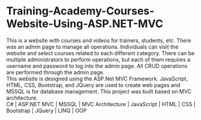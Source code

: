 # Training-Academy-Courses-Website-Using-ASP.NET-MVC
This is a website with courses and videos for trainers, students, etc. There was an admin page to manage all operations. Individuals can visit the website and select courses related to each different category. There can be multiple administrators to perform operations, but each of them requires a username and password to log into the admin page. All CRUD operations are performed through the admin page. <br/>
This website is designed using the ASP.Net MVC Framework. JavaScript, HTML, CSS, Bootstrap, and JQuery are used to create web pages and MSSQL is for database management. This project was built based on MVC architecture. <br/>
C# | ASP.NET MVC | MSSQL | MVC Architecture | JavaScript | HTML | CSS | Bootstrap | JQuery | LINQ | OOP

